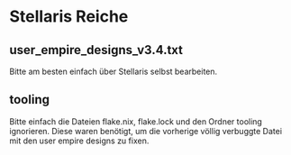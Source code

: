 # Stellaris Reiche

## user_empire_designs_v3.4.txt

Bitte am besten einfach über Stellaris selbst bearbeiten.

## tooling

Bitte einfach die Dateien flake.nix, flake.lock und den Ordner tooling ignorieren. Diese waren benötigt, um die vorherige völlig verbuggte Datei mit den user empire designs zu fixen.